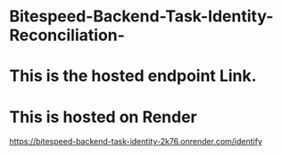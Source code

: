 # Bitespeed-Backend-Task-Identity-Reconciliation-
# This is the hosted endpoint Link.
# This is hosted on Render
https://bitespeed-backend-task-identity-2k76.onrender.com/identify
